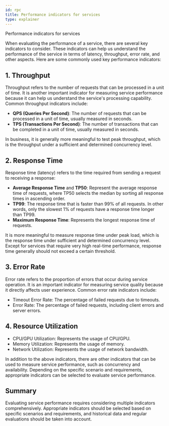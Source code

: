 ```yaml
---
id: rpc
title: Performance indicators for services
type: explainer
---
```


Performance indicators for services

When evaluating the performance of a service, there are several key indicators to consider. These indicators can help us understand the performance of the service in terms of latency, throughput, error rate, and other aspects. Here are some commonly used key performance indicators:

## 1. Throughput

Throughput refers to the number of requests that can be processed in a unit of time. It is another important indicator for measuring service performance because it can help us understand the service's processing capability. Common throughput indicators include:

- **QPS (Queries Per Second)**: The number of requests that can be processed in a unit of time, usually measured in seconds.
- **TPS (Transactions Per Second)**: The number of transactions that can be completed in a unit of time, usually measured in seconds.

In business, it is generally more meaningful to test peak throughput, which is the throughput under a sufficient and determined concurrency level.


## 2. Response Time

Response time (latency) refers to the time required from sending a request to receiving a response:

- **Average Response Time** and **TP50**: Represent the average response time of requests, where TP50 selects the median by sorting all response times in ascending order.
- **TP99**: The response time that is faster than 99% of all requests. In other words, only the slowest 1% of requests have a response time longer than TP99.
- **Maximum Response Time**: Represents the longest response time of requests.

It is more meaningful to measure response time under peak load, which is the response time under sufficient and determined concurrency level. Except for services that require very high real-time performance, response time generally should not exceed a certain threshold.



 
## 3. Error Rate

Error rate refers to the proportion of errors that occur during service operation. It is an important indicator for measuring service quality because it directly affects user experience. Common error rate indicators include:

- Timeout Error Rate: The percentage of failed requests due to timeouts.
- Error Rate: The percentage of failed requests, including client errors and server errors.


## 4. Resource Utilization

- CPU/GPU Utilization: Represents the usage of CPU/GPU.
- Memory Utilization: Represents the usage of memory.
- Network Utilization: Represents the usage of network bandwidth.

In addition to the above indicators, there are other indicators that can be used to measure service performance, such as concurrency and availability. Depending on the specific scenario and requirements, appropriate indicators can be selected to evaluate service performance.


## Summary
Evaluating service performance requires considering multiple indicators comprehensively. Appropriate indicators should be selected based on specific scenarios and requirements, and historical data and regular evaluations should be taken into account.